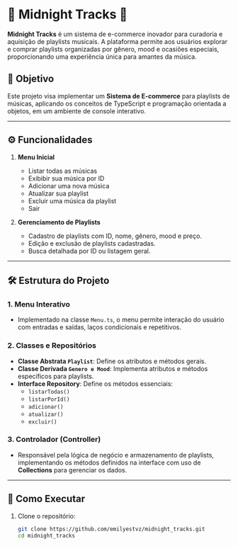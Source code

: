# 🌙 Midnight Tracks 🌙

**Midnight Tracks** é um sistema de e-commerce inovador para curadoria e aquisição de playlists musicais. A plataforma permite aos usuários explorar e comprar playlists organizadas por gênero, mood e ocasiões especiais, proporcionando uma experiência única para amantes da música.


## 📌 Objetivo

Este projeto visa implementar um **Sistema de E-commerce** para playlists de músicas, aplicando os conceitos de TypeScript e programação orientada a objetos, em um ambiente de console interativo.

---

## ⚙️ Funcionalidades

1. **Menu Inicial**
   - Listar todas as músicas
   - Exibibir sua música por ID
   - Adicionar uma nova música
   - Atualizar sua playlist
   - Excluir uma música da playlist
   - Sair

2. **Gerenciamento de Playlists**
   - Cadastro de playlists com ID, nome, gênero, mood e preço.
   - Edição e exclusão de playlists cadastradas.
   - Busca detalhada por ID ou listagem geral.

---

## 🛠️ Estrutura do Projeto

### 1. Menu Interativo
- Implementado na classe `Menu.ts`, o menu permite interação do usuário com entradas e saídas, laços condicionais e repetitivos.

### 2. Classes e Repositórios
- **Classe Abstrata `Playlist`**: Define os atributos e métodos gerais.
- **Classe Derivada `Genero e Mood`**: Implementa atributos e métodos específicos para playlists.
- **Interface Repository**: Define os métodos essenciais:
  - `listarTodas()`
  - `listarPorId()`
  - `adicionar()`
  - `atualizar()`
  - `excluir()`

### 3. Controlador (Controller)
- Responsável pela lógica de negócio e armazenamento de playlists, implementando os métodos definidos na interface com uso de **Collections** para gerenciar os dados.

---

## 🚀 Como Executar

1. Clone o repositório:
   ```bash
   git clone https://github.com/emilyestvz/midnight_tracks.git
   cd midnight_tracks
